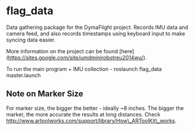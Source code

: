 flag_data
=========
Data gathering package for the DymaFlight project. Records IMU data and camera feed, and also records 
timestamps using keyboard input to make syncing data easier.


More information on the project can be found [here] (https://sites.google.com/site/umdminirobotreu2014wu/).

To run the main program + IMU collection  - 
roslaunch flag_data master.launch 



Note on Marker Size
--------------
For marker size, the bigger the better - ideally ~8 inches. The bigger the marker,
the more accurate the results at long distances. Check http://www.artoolworks.com/support/library/How\_ARToolKit\_works. 
